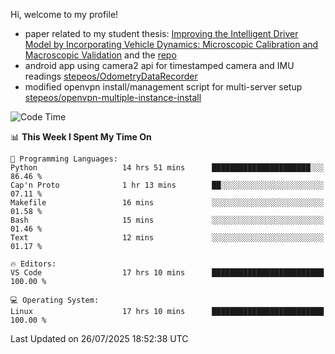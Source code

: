 Hi, welcome to my profile!

* paper related to my student thesis: [Improving the Intelligent Driver Model by Incorporating Vehicle Dynamics: Microscopic Calibration and Macroscopic Validation](https://doi.org/10.48550/arXiv.2408.03722) and the [repo](https://github.com/stepeos/pycarmodel_calibration)
* android app using camera2 api for timestamped camera and IMU readings [stepeos/OdometryDataRecorder](https://github.com/stepeos/OdometryDataRecorder)
* modified openvpn install/management script for multi-server setup [stepeos/openvpn-multiple-instance-install](https://github.com/stepeos/openvpn-multiple-instance-install)

<!--START_SECTION:waka-->
![Code Time](http://img.shields.io/badge/Code%20Time-2%2C141%20hrs%2022%20mins-blue)

📊 **This Week I Spent My Time On** 

```text
💬 Programming Languages: 
Python                   14 hrs 51 mins      ██████████████████████░░░   86.46 % 
Cap'n Proto              1 hr 13 mins        ██░░░░░░░░░░░░░░░░░░░░░░░   07.11 % 
Makefile                 16 mins             ░░░░░░░░░░░░░░░░░░░░░░░░░   01.58 % 
Bash                     15 mins             ░░░░░░░░░░░░░░░░░░░░░░░░░   01.46 % 
Text                     12 mins             ░░░░░░░░░░░░░░░░░░░░░░░░░   01.17 % 

🔥 Editors: 
VS Code                  17 hrs 10 mins      █████████████████████████   100.00 % 

💻 Operating System: 
Linux                    17 hrs 10 mins      █████████████████████████   100.00 % 
```


 Last Updated on 26/07/2025 18:52:38 UTC
<!--END_SECTION:waka-->
